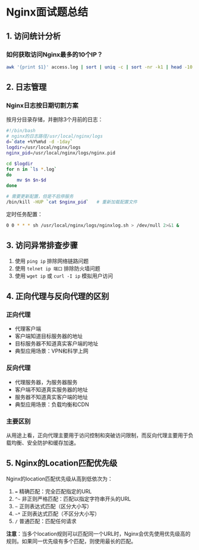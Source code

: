 # Nginx面试题总结

## 1. 访问统计分析
### 如何获取访问Nginx最多的10个IP？
```bash
awk '{print $1}' access.log | sort | uniq -c | sort -nr -k1 | head -10
```

## 2. 日志管理
### Nginx日志按日期切割方案
按月分目录存储，并删除3个月前的日志：

```bash
#!/bin/bash
# nginx的日志路径/usr/local/nginx/logs
d=`date +%Y%m%d -d -1day`
logdir=/usr/local/nginx/logs
nginx_pid=/usr/local/nginx/logs/nginx.pid

cd $logdir
for n in `ls *.log`
do
    mv $n $n-$d
done

# 需要更新配置，但是不启停服务
/bin/kill -HUP `cat $nginx_pid`   # 重新加载配置文件
```

定时任务配置：
```bash
0 0 * * * sh /usr/local/nginx/logs/nginxlog.sh > /dev/null 2>&1 &
```

## 3. 访问异常排查步骤
1. 使用 `ping ip` 排除网络链路问题
2. 使用 `telnet ip 端口` 排除防火墙问题
3. 使用 `wget ip` 或 `curl -I ip` 模拟用户访问

## 4. 正向代理与反向代理的区别

### 正向代理
- 代理客户端
- 客户端知道目标服务器的地址
- 目标服务器不知道真实客户端的地址
- 典型应用场景：VPN和科学上网

### 反向代理
- 代理服务器，为服务器服务
- 客户端不知道真实服务器的地址
- 服务器不知道真实客户端的地址
- 典型应用场景：负载均衡和CDN

### 主要区别
从用途上看，正向代理主要用于访问控制和突破访问限制，而反向代理主要用于负载均衡、安全防护和缓存加速。

## 5. Nginx的Location匹配优先级
Nginx的location匹配优先级从高到低依次为：

1. `=` 精确匹配：完全匹配指定的URL
2. `^~` 非正则严格匹配：匹配以指定字符串开头的URL
3. `~` 正则表达式匹配（区分大小写）
4. `~*` 正则表达式匹配（不区分大小写）
5. `/` 普通匹配：匹配任何请求

**注意**：当多个location规则可以匹配同一个URL时，Nginx会优先使用优先级高的规则。如果同一优先级有多个匹配，则使用最长的匹配。
